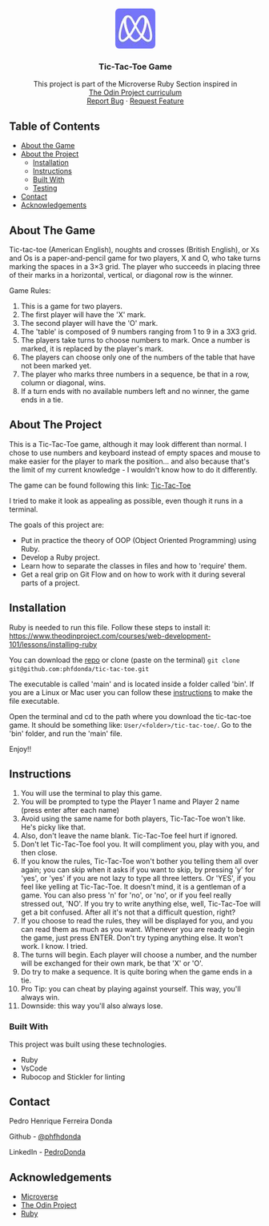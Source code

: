 
<!-- PROJECT LOGO -->
<br />
<p align="center">
  <a href="https://github.com/phfdonda/tic-tac-toe">
    <img src="./microverse-logo.jpg" alt="Logo" width="80" height="80" style="border-radius: 10%">
  </a>

  <h3 align="center">Tic-Tac-Toe Game</h3>

  <p align="center">
    This project is part of the Microverse Ruby Section inspired in
    <br />
    <a href="https://www.theodinproject.com/courses/ruby-programming/lessons/oop">The Odin Project curriculum</a>
    <br />
    <a href="https://github.com/phfdonda/tic-tac-toe/issues">Report Bug</a>
    ·
    <a href="https://github.com/phfdonda/tic-tac-toe/issues">Request Feature</a>
  </p>
</p>

<!-- TABLE OF CONTENTS -->
## Table of Contents

* [About the Game](#about-the-game)
* [About the Project](#about-the-project)
  * [Installation](#installation)
  * [Instructions](#instructions)
  * [Built With](#built-with)
  * [Testing](#testing)
* [Contact](#contact)
* [Acknowledgements](#acknowledgements)

<!-- ABOUT THE GAME -->
## About The Game

Tic-tac-toe (American English), noughts and crosses (British English), or Xs and Os is a paper-and-pencil game for two players, X and O, who take turns marking the spaces in a 3×3 grid. The player who succeeds in placing three of their marks in a horizontal, vertical, or diagonal row is the winner.

Game Rules:

1. This is a game for two players.
2. The first player will have the 'X' mark.
3. The second player will have the 'O' mark.
4. The 'table' is composed of 9 numbers ranging from 1 to 9 in a 3X3 grid.
5. The players take turns to choose numbers to mark. Once a number is marked, it is replaced by the player's mark. 
6. The players can choose only one of the numbers of the table that have not been marked yet.
7. The player who marks three numbers in a sequence, be that in a row, column or diagonal, wins.
8. If a turn ends with no available numbers left and no winner, the game ends in a tie.

<!-- ABOUT THE PROJECT -->
## About The Project

This is a Tic-Tac-Toe game, although it may look different than normal. I chose to use numbers and keyboard instead of empty spaces and mouse to make easier for the player to mark the position... and also because that's the limit of my current knowledge - I wouldn't know how to do it differently.

The game can be found following this link: [Tic-Tac-Toe](https://github.com/phfdonda/tic-tac-toe)

I tried to make it look as appealing as possible, even though it runs in a terminal.

The goals of this project are:

* Put in practice the theory of OOP (Object Oriented Programming) using Ruby.
* Develop a Ruby project.
* Learn how to separate the classes in files and how to 'require' them.
* Get a real grip on Git Flow and on how to work with it during several parts of a project.

## Installation

Ruby is needed to run this file. Follow these steps to install it: 
https://www.theodinproject.com/courses/web-development-101/lessons/installing-ruby

You can download the [repo](https://github.com/phfdonda/tic-tac-toe) or clone (paste on the terminal) ```git clone git@github.com:phfdonda/tic-tac-toe.git```

The executable is called 'main' and is located inside a folder called 'bin'. If you are a Linux or Mac user you can follow these [instructions](https://commandercoriander.net/blog/2013/02/16/making-a-ruby-script-executable/) to make the file executable.

Open the terminal and cd to the path where you download the tic-tac-toe game. It should be something like: ```User/<folder>/tic-tac-toe/```. Go to the 'bin' folder, and run the 'main' file.

Enjoy!! 

## Instructions

1. You will use the terminal to play this game.
2. You will be prompted to type the Player 1 name and Player 2 name (press enter after each name)
3. Avoid using the same name for both players, Tic-Tac-Toe won't like. He's picky like that.
4. Also, don't leave the name blank. Tic-Tac-Toe feel hurt if ignored.
5. Don't let Tic-Tac-Toe fool you. It will compliment you, play with you, and then close.
6. If you know the rules, Tic-Tac-Toe won't bother you telling them all over again; you can skip when it asks if you want to skip, by pressing 'y' for 'yes', or 'yes' if you are not lazy to type all three letters. Or 'YES', if you feel like yelling at Tic-Tac-Toe. It doesn't mind, it is a gentleman of a game. You can also press 'n' for 'no', or 'no', or if you feel really stressed out, 'NO'. If you try to write anything else, well, Tic-Tac-Toe will get a bit confused. After all it's not that a difficult question, right?
7. If you choose to read the rules, they will be displayed for you, and you can read them as much as you want. Whenever you are ready to begin the game, just press ENTER. Don't try typing anything else. It won't work. I know. I tried.
8. The turns will begin. Each player will choose a number, and the number will be exchanged for their own mark, be that 'X' or 'O'.
9. Do try to make a sequence. It is quite boring when the game ends in a tie.
10. Pro Tip: you can cheat by playing against yourself. This way, you'll always win.
11. Downside: this way you'll also always lose.


### Built With
This project was built using these technologies.
* Ruby 
* VsCode
* Rubocop and Stickler for linting

<!-- CONTACT -->
## Contact

Pedro Henrique Ferreira Donda

Github - [@phfhdonda](https://github.com/phfdonda)

LinkedIn - [PedroDonda](https://www.linkedin.com/in/pedro-donda-808621bb/)


<!-- ACKNOWLEDGEMENTS -->
## Acknowledgements
* [Microverse](https://www.microverse.org/)
* [The Odin Project](https://www.theodinproject.com/)
* [Ruby](https://www.ruby-lang.org/en/)

